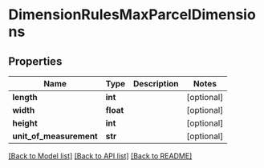 # DimensionRulesMaxParcelDimensions

## Properties
Name | Type | Description | Notes
------------ | ------------- | ------------- | -------------
**length** | **int** |  | [optional] 
**width** | **float** |  | [optional] 
**height** | **int** |  | [optional] 
**unit_of_measurement** | **str** |  | [optional] 

[[Back to Model list]](../README.md#documentation-for-models) [[Back to API list]](../README.md#documentation-for-api-endpoints) [[Back to README]](../README.md)


